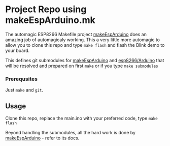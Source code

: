 # Project Repo using makeEspArduino.mk

The automagic ESP8266 Makefile project [makeEspArduino](https://github.com/plerup/makeEspArduino) does an amazing job of automagicaly working.  This a very little more automagic to allow you to clone this repo and type `make flash` and flash the Blink demo to your board.

This defines git submodules for [makeEspArduino](https://github.com/plerup/makeEspArduino) and [esp8266/Arduino](https://github.com/esp8266/Arduino)  that will be resolved and prepared on first `make` or if you type `make submodules`

### Prerequsites

Just `make` and `git`.

## Usage

Clone this repo, replace the main.ino with your preferred code, type `make flash`

Beyond handling the submodules, all the hard work is done by [makeEspArduino](https://github.com/plerup/makeEspArduino) - refer to its docs.
